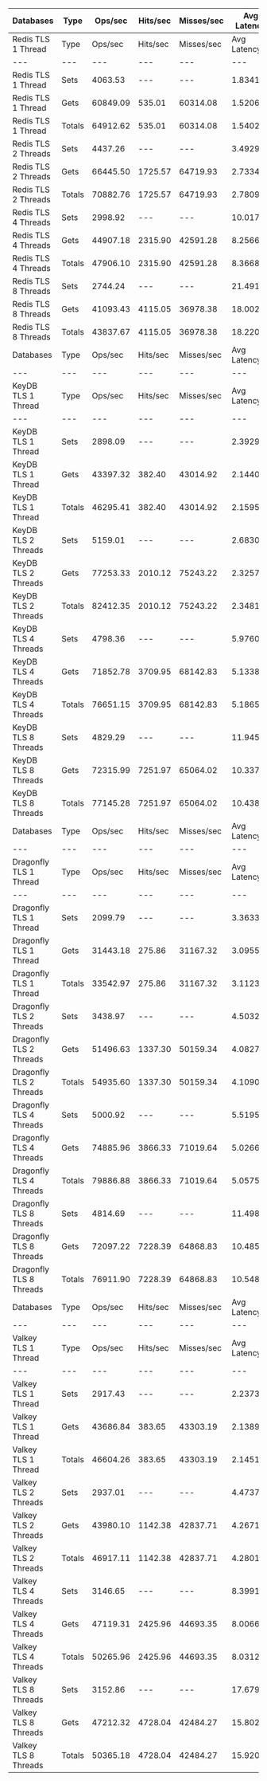 | Databases | Type | Ops/sec | Hits/sec | Misses/sec | Avg Latency | p50 Latency | p99 Latency | p99.9 Latency | KB/sec |
| --- | --- | --- | --- | --- | --- | --- | --- | --- | --- |
| Redis TLS 1 Thread | Type | Ops/sec | Hits/sec | Misses/sec | Avg Latency | p50 Latency | p99 Latency | p99.9 Latency | KB/sec |
| --- | --- | --- | --- | --- | --- | --- | --- | --- | --- |
Redis TLS 1 Thread | Sets | 4063.53 | --- | --- | 1.83410 | 1.48700 | 3.16700 | 124.41500 | 2221.61 |
Redis TLS 1 Thread | Gets | 60849.09 | 535.01 | 60314.08 | 1.52063 | 1.47900 | 3.08700 | 3.50300 | 2636.55 |
Redis TLS 1 Thread | Totals | 64912.62 | 535.01 | 60314.08 | 1.54025 | 1.47900 | 3.08700 | 3.58300 | 4858.16 |
Redis TLS 2 Threads | Sets | 4437.26 | --- | --- | 3.49299 | 2.75100 | 3.69500 | 280.57500 | 2425.94 |
Redis TLS 2 Threads | Gets | 66445.50 | 1725.57 | 64719.93 | 2.73340 | 2.73500 | 3.64700 | 4.22300 | 3453.07 |
Redis TLS 2 Threads | Totals | 70882.76 | 1725.57 | 64719.93 | 2.78095 | 2.73500 | 3.64700 | 4.28700 | 5879.01 |
Redis TLS 4 Threads | Sets | 2998.92 | --- | --- | 10.01723 | 8.31900 | 13.69500 | 618.49500 | 1639.57 |
Redis TLS 4 Threads | Gets | 44907.18 | 2315.90 | 42591.28 | 8.25667 | 8.25500 | 13.43900 | 14.71900 | 2911.97 |
Redis TLS 4 Threads | Totals | 47906.10 | 2315.90 | 42591.28 | 8.36688 | 8.25500 | 13.43900 | 14.78300 | 4551.55 |
Redis TLS 8 Threads | Sets | 2744.24 | --- | --- | 21.49134 | 17.91900 | 29.69500 | 1425.40700 | 1500.33 |
Redis TLS 8 Threads | Gets | 41093.43 | 4115.05 | 36978.38 | 18.00243 | 17.91900 | 28.92700 | 31.99900 | 3668.44 |
Redis TLS 8 Threads | Totals | 43837.67 | 4115.05 | 36978.38 | 18.22083 | 17.91900 | 28.92700 | 32.25500 | 5168.77 |
| Databases | Type | Ops/sec | Hits/sec | Misses/sec | Avg Latency | p50 Latency | p99 Latency | p99.9 Latency | KB/sec |
| --- | --- | --- | --- | --- | --- | --- | --- | --- | --- |
| KeyDB TLS 1 Thread | Type | Ops/sec | Hits/sec | Misses/sec | Avg Latency | p50 Latency | p99 Latency | p99.9 Latency | KB/sec |
| --- | --- | --- | --- | --- | --- | --- | --- | --- | --- |
KeyDB TLS 1 Thread | Sets | 2898.09 | --- | --- | 2.39290 | 2.17500 | 3.50300 | 93.69500 | 1584.44 |
KeyDB TLS 1 Thread | Gets | 43397.32 | 382.40 | 43014.92 | 2.14400 | 2.15900 | 3.31100 | 3.80700 | 1880.79 |
KeyDB TLS 1 Thread | Totals | 46295.41 | 382.40 | 43014.92 | 2.15958 | 2.17500 | 3.32700 | 3.87100 | 3465.24 |
KeyDB TLS 2 Threads | Sets | 5159.01 | --- | --- | 2.68307 | 2.15900 | 4.99100 | 152.57500 | 2820.54 |
KeyDB TLS 2 Threads | Gets | 77253.33 | 2010.12 | 75243.22 | 2.32579 | 2.15900 | 4.63900 | 6.46300 | 4016.69 |
KeyDB TLS 2 Threads | Totals | 82412.35 | 2010.12 | 75243.22 | 2.34815 | 2.15900 | 4.63900 | 6.65500 | 6837.23 |
KeyDB TLS 4 Threads | Sets | 4798.36 | --- | --- | 5.97607 | 4.99100 | 11.39100 | 339.96700 | 2623.36 |
KeyDB TLS 4 Threads | Gets | 71852.78 | 3709.95 | 68142.83 | 5.13382 | 4.99100 | 10.94300 | 13.69500 | 4661.48 |
KeyDB TLS 4 Threads | Totals | 76651.15 | 3709.95 | 68142.83 | 5.18654 | 4.99100 | 10.94300 | 13.88700 | 7284.84 |
KeyDB TLS 8 Threads | Sets | 4829.29 | --- | --- | 11.94511 | 10.04700 | 22.78300 | 663.55100 | 2640.27 |
KeyDB TLS 8 Threads | Gets | 72315.99 | 7251.97 | 65064.02 | 10.33784 | 10.04700 | 21.63100 | 27.77500 | 6460.88 |
KeyDB TLS 8 Threads | Totals | 77145.28 | 7251.97 | 65064.02 | 10.43845 | 10.04700 | 21.75900 | 28.41500 | 9101.16 |
| Databases | Type | Ops/sec | Hits/sec | Misses/sec | Avg Latency | p50 Latency | p99 Latency | p99.9 Latency | KB/sec |
| --- | --- | --- | --- | --- | --- | --- | --- | --- | --- |
| Dragonfly TLS 1 Thread | Type | Ops/sec | Hits/sec | Misses/sec | Avg Latency | p50 Latency | p99 Latency | p99.9 Latency | KB/sec |
| --- | --- | --- | --- | --- | --- | --- | --- | --- | --- |
Dragonfly TLS 1 Thread | Sets | 2099.79 | --- | --- | 3.36332 | 3.03900 | 6.78300 | 115.71100 | 1147.99 |
Dragonfly TLS 1 Thread | Gets | 31443.18 | 275.86 | 31167.32 | 3.09559 | 3.03900 | 6.71900 | 7.23100 | 1362.11 |
Dragonfly TLS 1 Thread | Totals | 33542.97 | 275.86 | 31167.32 | 3.11235 | 3.03900 | 6.71900 | 7.26300 | 2510.10 |
Dragonfly TLS 2 Threads | Sets | 3438.97 | --- | --- | 4.50322 | 4.04700 | 9.40700 | 159.74300 | 1880.15 |
Dragonfly TLS 2 Threads | Gets | 51496.63 | 1337.30 | 50159.34 | 4.08274 | 4.03100 | 9.08700 | 10.68700 | 2676.18 |
Dragonfly TLS 2 Threads | Totals | 54935.60 | 1337.30 | 50159.34 | 4.10907 | 4.03100 | 9.15100 | 10.87900 | 4556.33 |
Dragonfly TLS 4 Threads | Sets | 5000.92 | --- | --- | 5.51958 | 5.11900 | 11.71100 | 202.75100 | 2734.11 |
Dragonfly TLS 4 Threads | Gets | 74885.96 | 3866.33 | 71019.64 | 5.02666 | 5.11900 | 11.32700 | 14.46300 | 4858.13 |
Dragonfly TLS 4 Threads | Totals | 79886.88 | 3866.33 | 71019.64 | 5.05752 | 5.11900 | 11.32700 | 14.84700 | 7592.24 |
Dragonfly TLS 8 Threads | Sets | 4814.69 | --- | --- | 11.49826 | 10.62300 | 26.75100 | 417.79100 | 2632.29 |
Dragonfly TLS 8 Threads | Gets | 72097.22 | 7228.39 | 64868.83 | 10.48524 | 10.55900 | 25.47100 | 38.39900 | 6440.51 |
Dragonfly TLS 8 Threads | Totals | 76911.90 | 7228.39 | 64868.83 | 10.54865 | 10.55900 | 25.47100 | 40.44700 | 9072.80 |
| Databases | Type | Ops/sec | Hits/sec | Misses/sec | Avg Latency | p50 Latency | p99 Latency | p99.9 Latency | KB/sec |
| --- | --- | --- | --- | --- | --- | --- | --- | --- | --- |
| Valkey TLS 1 Thread | Type | Ops/sec | Hits/sec | Misses/sec | Avg Latency | p50 Latency | p99 Latency | p99.9 Latency | KB/sec |
| --- | --- | --- | --- | --- | --- | --- | --- | --- | --- |
Valkey TLS 1 Thread | Sets | 2917.43 | --- | --- | 2.23736 | 2.12700 | 3.43900 | 46.33500 | 1595.01 |
Valkey TLS 1 Thread | Gets | 43686.84 | 383.65 | 43303.19 | 2.13895 | 2.11100 | 3.39100 | 4.92700 | 1892.69 |
Valkey TLS 1 Thread | Totals | 46604.26 | 383.65 | 43303.19 | 2.14511 | 2.11100 | 3.39100 | 4.95900 | 3487.70 |
Valkey TLS 2 Threads | Sets | 2937.01 | --- | --- | 4.47378 | 3.83900 | 9.02300 | 105.47100 | 1605.72 |
Valkey TLS 2 Threads | Gets | 43980.10 | 1142.38 | 42837.71 | 4.26717 | 3.83900 | 8.70300 | 10.43100 | 2285.70 |
Valkey TLS 2 Threads | Totals | 46917.11 | 1142.38 | 42837.71 | 4.28010 | 3.83900 | 8.70300 | 10.55900 | 3891.42 |
Valkey TLS 4 Threads | Sets | 3146.65 | --- | --- | 8.39910 | 7.99900 | 10.36700 | 172.03100 | 1720.34 |
Valkey TLS 4 Threads | Gets | 47119.31 | 2425.96 | 44693.35 | 8.00663 | 7.96700 | 10.11100 | 11.96700 | 3053.39 |
Valkey TLS 4 Threads | Totals | 50265.96 | 2425.96 | 44693.35 | 8.03120 | 7.96700 | 10.17500 | 12.03100 | 4773.73 |
Valkey TLS 8 Threads | Sets | 3152.86 | --- | --- | 17.67973 | 15.93500 | 21.24700 | 647.16700 | 1723.73 |
Valkey TLS 8 Threads | Gets | 47212.32 | 4728.04 | 42484.27 | 15.80281 | 15.55100 | 20.47900 | 22.52700 | 4214.80 |
Valkey TLS 8 Threads | Totals | 50365.18 | 4728.04 | 42484.27 | 15.92031 | 15.61500 | 20.60700 | 22.78300 | 5938.53 |
